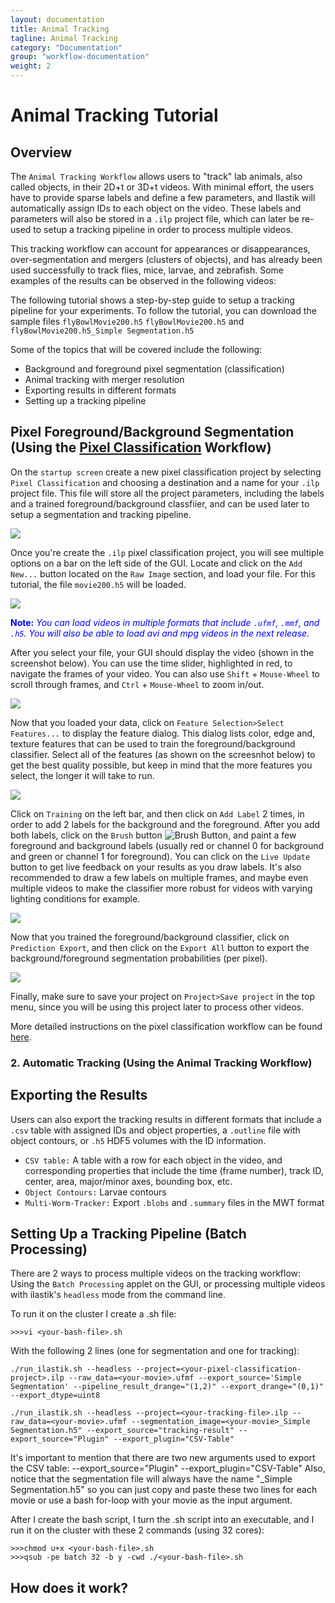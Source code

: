 ```yaml
---
layout: documentation
title: Animal Tracking
tagline: Animal Tracking
category: "Documentation"
group: "workflow-documentation"
weight: 2
---
```

# Animal Tracking Tutorial

## Overview

The `Animal Tracking Workflow` allows users to "track" lab animals, also called objects, in their 2D+t or 3D+t videos. 
With minimal effort, the users have to provide sparse labels and define a few parameters, and Ilastik will automatically assign IDs to each object on the video. 
These labels and parameters will also be stored in a `.ilp` project file, which can later be re-used to setup a tracking pipeline in order to process multiple videos.  

This tracking workflow can account for appearances or disappearances, over-segmentation and mergers (clusters of objects), and has already been used successfully to track flies, mice, larvae, and zebrafish. 
Some examples of the results can be observed in the following videos:

The following tutorial shows a step-by-step guide to setup a tracking pipeline for your experiments. 
To follow the tutorial, you can download the sample files `flyBowlMovie200.h5`  `flyBowlMovie200.h5` and `flyBowlMovie200.h5_Simple Segmentation.h5` 

Some of the topics that will be covered include the following:

* Background and foreground pixel segmentation (classification)
* Animal tracking with merger resolution
* Exporting results in different formats
* Setting up a tracking pipeline



## Pixel Foreground/Background Segmentation (Using the [Pixel Classification]({{site.baseurl}}/documentation/pixelclassification/pixelclassification.html) Workflow)

On the `startup screen` create a new pixel classification project by selecting `Pixel Classification` and choosing a destination and a name for your `.ilp` project file. 
This file will store all the project parameters, including the labels and a trained foreground/background classfiier, and can be used later to setup a segmentation and tracking pipeline. 

<a href="./fig/startupSegmentation.png" data-toggle="lightbox"><img src="./fig/startupSegmentation.png" class="img-responsive" /></a>

Once you're create the `.ilp` pixel classification project, you will see multiple options on a bar on the left side of the GUI.
Locate and click on the `Add New...` button located on the `Raw Image` section, and load your file.
For this tutorial, the file `movie200.h5` will be loaded.

<a href="./fig/addNewSegmentation.png" data-toggle="lightbox"><img src="./fig/addNewSegmentation.png" class="img-responsive" /></a>

<span style="color:blue">**Note:** *You can load videos in multiple formats that include `.ufmf`, `.mmf`, and `.h5`. You will also be able to load avi and mpg videos in the next release.*</span>

After you select your file, your GUI should display the video (shown in the screenshot below). 
You can use the time slider, highlighted in red, to navigate the frames of your video. 
You can also use `Shift` + `Mouse-Wheel` to scroll through frames, and `Ctrl` + `Mouse-Wheel` to zoom in/out. 

<a href="./fig/loadVideoSegmentation.png" data-toggle="lightbox"><img src="./fig/loadVideoSegmentation.png" class="img-responsive" /></a>

Now that you loaded your data, click on `Feature Selection>Select Features...` to display the feature dialog. 
This dialog lists color, edge and, texture features that can be used to train the foreground/background classifier.
Select all of the features (as shown on the screesnhot below) to get the best quality possible, but keep in mind that the more features you select, the longer it will take to run.

<a href="./fig/featuresSegmentation.png" data-toggle="lightbox"><img src="./fig/featuresSegmentation.png" class="img-responsive" /></a>

Click on `Training` on the left bar, and then click on `Add Label` 2 times, in order to add 2 labels for the background and the foreground. 
After you add both labels, click on the `Brush` button ![Brush Button](./fig/brushSegmentation.png), and paint a few foreground and background labels (usually red or channel 0 for background and green or channel 1 for foreground).
You can click on the `Live Update` button to get live feedback on your results as you draw labels. 
It's also recommended to draw a few labels on multiple frames, and maybe even multiple videos to make the classifier more robust for videos with varying lighting conditions for example. 

<a href="./fig/trainingSegmentation.png" data-toggle="lightbox"><img src="./fig/trainingSegmentation.png" class="img-responsive" /></a>

Now that you trained the foreground/background classifier, click on `Prediction Export`, and then click on the `Export All` button to export the background/foreground segmentation probabilities (per pixel).

<a href="./fig/exportSegmentation.png" data-toggle="lightbox"><img src="./fig/exportSegmentation.png" class="img-responsive" /></a>

Finally, make sure to save your project on `Project>Save project` in the top menu, since you will be using this project later to process other videos.

More detailed instructions on the pixel classification workflow can be found [here]({{site.baseurl}}/documentation/pixelclassification/pixelclassification.html).



### 2. Automatic Tracking (Using the Animal Tracking Workflow) 

## Exporting the Results

Users can also export the tracking results in different formats that include a `.csv` table with assigned IDs and object properties, a `.outline` file with object contours, or `.h5` HDF5 volumes with the ID information.

* `CSV table:` A table with a row for each object in the video, and corresponding properties that include the time (frame number), track ID, center, area, major/minor axes, bounding box, etc. 
* `Object Contours:` Larvae contours
* `Multi-Worm-Tracker:` Export `.blobs` and `.summary` files in the MWT format

## Setting Up a Tracking Pipeline (Batch Processing)

There are 2 ways to process multiple videos on the tracking workflow: Using the `Batch Processing` applet on the GUI, or processing multiple videos with ilastik's `headless` mode from the command line.

To run it on the cluster I create a .sh file:

~~~
>>>vi <your-bash-file>.sh
~~~

With the following 2 lines (one for segmentation and one for tracking):

~~~
./run_ilastik.sh --headless --project=<your-pixel-classification-project>.ilp --raw_data=<your-movie>.ufmf --export_source='Simple Segmentation' --pipeline_result_drange="(1,2)" --export_drange="(0,1)" --export_dtype=uint8

./run_ilastik.sh --headless --project=<your-tracking-file>.ilp --raw_data=<your-movie>.ufmf --segmentation_image=<your-movie>_Simple Segmentation.h5" --export_source="tracking-result" --export_source="Plugin" --export_plugin="CSV-Table"
~~~

It's important to mention that there are two new arguments used to export the CSV table: --export_source="Plugin" --export_plugin="CSV-Table"
Also, notice that the segmentation file will always have the name "<your-movie>_Simple Segmentation.h5" so you can just copy and paste these two lines for each movie or use a bash for-loop with your movie as the input argument.

After I create the bash script, I turn the .sh script into an executable, and I run it on the cluster with these 2 commands (using 32 cores):

~~~
>>>chmod u+x <your-bash-file>.sh
>>>qsub -pe batch 32 -b y -cwd ./<your-bash-file>.sh
~~~

## How does it work?